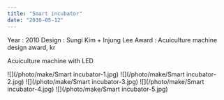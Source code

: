 ```yaml
---
title: "Smart incubator"
date: "2010-05-12"
---
```


Year : 2010 
Design : Sungi Kim + Injung Lee 
Award : Acuiculture machine design award, kr

Acuiculture machine with LED

![](/photo/make/Smart incubator-1.jpg)
![](/photo/make/Smart incubator-2.jpg)
![](/photo/make/Smart incubator-3.jpg)
![](/photo/make/Smart incubator-4.jpg)
![](/photo/make/Smart incubator-5.jpg)
